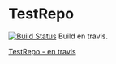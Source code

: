 # TestRepo

[![Build Status](https://travis-ci.com/setuperoner/TestRepo.svg?branch=master)](https://travis-ci.com/setuperoner/TestRepo) Build en travis.

[TestRepo - en travis](https://travis-ci.com/setuperoner/TestRepo)
